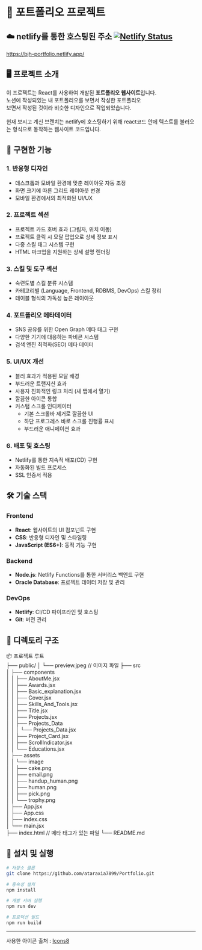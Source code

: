 # 📄 포트폴리오 프로젝트

## ☁️ netlify를 통한 호스팅된 주소 [![Netlify Status](https://api.netlify.com/api/v1/badges/d7d0acfd-2fd6-4d44-a64c-f3bb4b2196ae/deploy-status)](https://app.netlify.com/sites/bjh-portfolio/deploys)

https://bjh-portfolio.netlify.app/

## 🖥️ 프로젝트 소개

이 프로젝트는 React를 사용하여 개발된 **포트폴리오 웹사이트**입니다.  
노션에 작성되있는 내 포트폴리오를 보면서 작성한 포트폴리오
<br>
보면서 작성된 것이라 비슷한 디자인으로 작업되었습니다.
<br>
<br>
현재 보시고 계신 브랜치는 netlify에 호스팅하기 위해 react코드 안에 텍스트를 불러오는 형식으로 동작하는 웹사이트 코드입니다.

## 📢 구현한 기능

### 1. 반응형 디자인

- 데스크톱과 모바일 환경에 맞춘 레이아웃 자동 조정
- 화면 크기에 따른 그리드 레이아웃 변경
- 모바일 환경에서의 최적화된 UI/UX

### 2. 프로젝트 섹션

- 프로젝트 카드 호버 효과 (그림자, 위치 이동)
- 프로젝트 클릭 시 모달 팝업으로 상세 정보 표시
- 다중 스킬 태그 시스템 구현
- HTML 마크업을 지원하는 상세 설명 렌더링

### 3. 스킬 및 도구 섹션

- 숙련도별 스킬 분류 시스템
- 카테고리별 (Language, Frontend, RDBMS, DevOps) 스킬 정리
- 테이블 형식의 가독성 높은 레이아웃

### 4. 포트폴리오 메타데이터

- SNS 공유를 위한 Open Graph 메타 태그 구현
- 다양한 기기에 대응하는 파비콘 시스템
- 검색 엔진 최적화(SEO) 메타 데이터

### 5. UI/UX 개선

- 블러 효과가 적용된 모달 배경
- 부드러운 트랜지션 효과
- 사용자 친화적인 링크 처리 (새 탭에서 열기)
- 깔끔한 아이콘 통합
- 커스텀 스크롤 인디케이터
  - 기본 스크롤바 제거로 깔끔한 UI
  - 하단 프로그레스 바로 스크롤 진행률 표시
  - 부드러운 애니메이션 효과

### 6. 배포 및 호스팅

- Netlify를 통한 지속적 배포(CD) 구현
- 자동화된 빌드 프로세스
- SSL 인증서 적용

## 🛠️ 기술 스택

### Frontend
- **React**: 웹사이트의 UI 컴포넌트 구현
- **CSS**: 반응형 디자인 및 스타일링
- **JavaScript (ES6+)**: 동적 기능 구현

### Backend
- **Node.js**: Netlify Functions를 통한 서버리스 백엔드 구현
- **Oracle Database**: 프로젝트 데이터 저장 및 관리

### DevOps
- **Netlify**: CI/CD 파이프라인 및 호스팅
- **Git**: 버전 관리

## 📂 디렉토리 구조

📦 프로젝트 루트<br>
├── public/
│ └── preview.jpeg // 이미지 파일
├── src<br>
│ ├── components<br>
│ │ ├── AboutMe.jsx<br>
│ │ ├── Awards.jsx<br>
│ │ ├── Basic_explanation.jsx<br>
│ │ ├── Cover.jsx<br>
│ │ ├── Skills_And_Tools.jsx<br>
│ │ ├── Title.jsx<br>
│ │ ├── Projects.jsx<br>
│ │ ├── Projects_Data<br>
│ │ │ └── Projects_Data.jsx<br>
│ │ ├── Project_Card.jsx<br>
│ │ ├── ScrollIndicator.jsx<br>
│ │ └── Educations.jsx<br>
│ ├── assets<br>
│ │ └── image<br>
│ │ ├── cake.png<br>
│ │ ├── email.png<br>
│ │ ├── handup_human.png<br>
│ │ ├── human.png<br>
│ │ ├── pick.png<br>
│ │ └── trophy.png<br>
│ ├── App.jsx<br>
│ ├── App.css<br>
│ ├── index.css<br>
│ └── main.jsx<br>
├── index.html // 메타 태그가 있는 파일
└── README.md

## 🔧 설치 및 실행

```bash
# 저장소 클론
git clone https://github.com/ataraxia7899/Portfolio.git

# 종속성 설치
npm install

# 개발 서버 실행
npm run dev

# 프로덕션 빌드
npm run build
```

<hr>

사용한 아이콘 출처 : [Icons8](Icons8.com)


